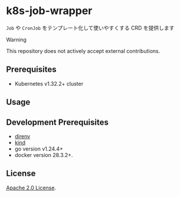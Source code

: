 # k8s-job-wrapper

`Job` や `CronJob` をテンプレート化して使いやすくする CRD を提供します

> [!WARNING]
> This repository does not actively accept external contributions.

## Prerequisites

- Kubernetes v1.32.2+ cluster

## Usage

## Development Prerequisites

- [direnv](https://github.com/direnv/direnv)
- [kind](https://github.com/kubernetes-sigs/kind)
- go version v1.24.4+
- docker version 28.3.2+.

## License

[Apache 2.0 License](./LICENSE).
